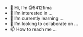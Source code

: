 - 👋 Hi, I’m @5412fima
- 👀 I’m interested in ...
- 🌱 I’m currently learning ...
- 💞️ I’m looking to collaborate on ...
- 📫 How to reach me ...

<!---
5412fima/5412fima is a ✨ special ✨ repository because its `README.md` (this file) appears on your GitHub profile.
You can click the Preview link to take a look at your changes.
--->
